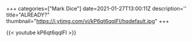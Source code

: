 +++
categories=["Mark Dice"]
date=2021-01-27T13:00:11Z
description=''
title="ALREADY?"
thumbnail="https://i.ytimg.com/vi/kP6qt6qqlFI/hqdefault.jpg"
+++

{{< youtube kP6qt6qqlFI >}}
